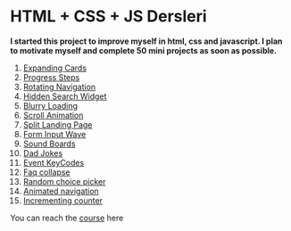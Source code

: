 # HTML + CSS + JS Dersleri

**I started this project to improve myself in html, css and javascript. I plan to motivate myself and complete 50 mini projects as soon as possible.**

 1. [Expanding Cards](https://github.com/yisleyen/50-projects-in-50-days/tree/master/01-expanding-cards)
 1. [Progress Steps](https://github.com/yisleyen/50-projects-in-50-days/tree/master/02-progress-steps)
 1. [Rotating Navigation](https://github.com/yisleyen/50-projects-in-50-days/tree/master/03-rotating-nav-animation)
 1. [Hidden Search Widget](https://github.com/yisleyen/50-projects-in-50-days/tree/master/04-hidden-search-widget)
 1. [Blurry Loading](https://github.com/yisleyen/50-projects-in-50-days/tree/master/05-blurry-loading)
 1. [Scroll Animation](https://github.com/yisleyen/50-projects-in-50-days/tree/master/06-scroll-animation)
 1. [Split Landing Page](https://github.com/yisleyen/50-projects-in-50-days/tree/master/07-split-landing-page)
 1. [Form Input Wave](https://github.com/yisleyen/50-projects-in-50-days/tree/master/08-form-wave)
 1. [Sound Boards](https://github.com/yisleyen/50-projects-in-50-days/tree/master/09-sound-board)
 1. [Dad Jokes](https://github.com/yisleyen/50-projects-in-50-days/tree/master/10-dad-jokes)
 1. [Event KeyCodes](https://github.com/yisleyen/50-projects-in-50-days/tree/master/11-event-keycodes)
 1. [Faq collapse](https://github.com/yisleyen/50-projects-in-50-days/tree/master/12-faq-collapse)
 1. [Random choice picker](https://github.com/yisleyen/50-projects-in-50-days/tree/master/13-random-choice-picker)
 1. [Animated navigation](https://github.com/yisleyen/50-projects-in-50-days/tree/master/14-animated-navigation)
 1. [Incrementing counter](https://github.com/yisleyen/50-projects-in-50-days/tree/master/15-incrementing-counter)
 
You can reach the [course](https://50projects50days.com/) here